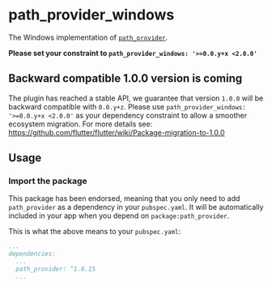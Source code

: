 # path_provider_windows

The Windows implementation of [`path_provider`][1].

**Please set your constraint to `path_provider_windows: '>=0.0.y+x <2.0.0'`**

## Backward compatible 1.0.0 version is coming

The plugin has reached a stable API, we guarantee that version `1.0.0` will be backward compatible with `0.0.y+z`.
Please use `path_provider_windows: '>=0.0.y+x <2.0.0'` as your dependency constraint to allow a smoother ecosystem migration.
For more details see: https://github.com/flutter/flutter/wiki/Package-migration-to-1.0.0

## Usage

### Import the package

This package has been endorsed, meaning that you only need to add `path_provider`
as a dependency in your `pubspec.yaml`. It will be automatically included in your app
when you depend on `package:path_provider`.

This is what the above means to your `pubspec.yaml`:

```yaml
...
dependencies:
  ...
  path_provider: ^1.6.15
  ...
```

[1]:../
